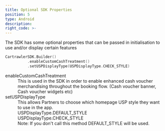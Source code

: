 ```yaml
---
title: Optional SDK Properties
position: 5
type: Android
description:
right_code: >-
---
```


The SDK has some optional properties that can be passed in initialisation to use and/or display certain features

  ```kotlin
 CartrawlerSDK.Builder()
            .enableCustomCashTreatment()
            .setUSPDisplayType(USPDisplayType.CHECK_STYLE)
  ```

<dl>
<dt>enableCustomCashTreatment</dt>
<dd>This is used in the SDK in order to enable enhanced cash voucher merchandising throughout the booking flow. (Cash voucher banner, Cash voucher widgets etc)</dd>
<dt>setUSPDisplayType</dt>
<dd>This allows Partners to choose which homepage USP style they want to use in the app.</dd>
<dd>USPDisplayType.DEFAULT_STYLE</dd>
<dd>USPDisplayType.CHECK_STYLE</dd>
<dd>Note: If you don't call this method DEFAULT_STYLE will be used.</dd>
</dl>
<br/>
